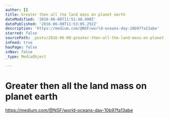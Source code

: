 ```yaml
---
author: []
title: Greater then all the land mass on planet earth
dateModified: '2016-06-08T11:51:48.490Z'
datePublished: '2016-06-08T11:53:05.292Z'
description: 'https://medium.com/@NSF/world-oceans-day-10b97fa13abe'
starred: false
sourcePath: _posts/2016-06-08-greater-then-all-the-land-mass-on-planet-earth.md
inFeed: true
hasPage: false
inNav: false
_type: MediaObject

---
```

# Greater then all the land mass on planet earth

https://medium.com/@NSF/world-oceans-day-10b97fa13abe